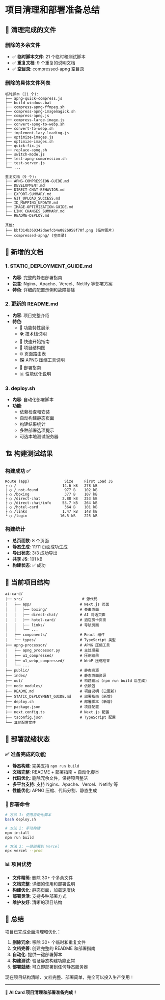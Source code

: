 # 项目清理和部署准备总结

## 🧹 清理完成的文件

### 删除的多余文件
- ✅ **临时脚本文件**: 21 个临时和测试脚本
- ✅ **重复文档**: 9 个重复的说明文档
- ✅ **空目录**: compressed-apng 空目录

### 删除的具体文件列表
```
临时脚本 (21 个):
├── apng-quick-compress.js
├── build-windows.bat
├── compress-apng-ffmpeg.sh
├── compress-apng-imagemagick.sh
├── compress-apng.js
├── compress-large-image.js
├── convert-apng-to-webp.sh
├── convert-to-webp.sh
├── implement-lazy-loading.js
├── optimize-images.js
├── optimize-images.sh
├── quick-fix.js
├── replace-apng.sh
├── switch-mode.js
├── test-apng-compression.sh
├── test-server.js
└── ...

重复文档 (9 个):
├── APNG-COMPRESSION-GUIDE.md
├── DEVELOPMENT.md
├── DIRECT-CHAT-BEHAVIOR.md
├── EXPORT-SUMMARY.md
├── GIT_UPLOAD_SUCCESS.md
├── ID_MAPPING_UPDATE.md
├── IMAGE-OPTIMIZATION-GUIDE.md
├── LINK_CHANGES_SUMMARY.md
└── README-DEPLOY.md

其他:
├── bbf314b360342daefcb4e082b958f70f.png (临时图片)
└── compressed-apng/ (空目录)
```

## 📝 新增的文档

### 1. STATIC_DEPLOYMENT_GUIDE.md
- **内容**: 完整的静态部署指南
- **包含**: Nginx、Apache、Vercel、Netlify 等部署方案
- **特色**: 详细的配置示例和故障排除

### 2. 更新的 README.md
- **内容**: 项目完整介绍
- **特色**: 
  - 🌟 功能特性展示
  - 🛠️ 技术栈说明
  - 🚀 快速开始指南
  - 📁 项目结构图
  - 🌐 页面路由表
  - 🖼️ APNG 压缩工具说明
  - 🚀 部署指南
  - 📊 性能优化说明

### 3. deploy.sh
- **内容**: 自动化部署脚本
- **功能**: 
  - 依赖检查和安装
  - 自动构建静态页面
  - 构建结果统计
  - 多种部署选项提示
  - 可选本地测试服务器

## 🏗️ 构建测试结果

### 构建成功 ✅
```
Route (app)                Size     First Load JS
┌ ○ /                     14.6 kB   278 kB
├ ○ /_not-found            977 B    102 kB
├ ○ /boxing                377 B    107 kB
├ ○ /direct-chat          2.88 kB   253 kB
├ ○ /direct-chat/info     53.7 kB   264 kB
├ ○ /hotel-card            364 B    101 kB
├ ○ /links                1.47 kB   148 kB
└ ○ /login               16.5 kB    225 kB
```

### 构建统计
- **总页面数**: 8 个页面
- **静态生成**: 11/11 页面成功生成
- **导出状态**: 3/3 成功导出
- **共享 JS**: 101 kB
- **构建状态**: ✅ 成功

## 📁 当前项目结构

```
ai-card/
├── src/                           # 源代码
│   ├── app/                      # Next.js 页面
│   │   ├── boxing/               # 拳击页面
│   │   ├── direct-chat/          # AI 对话页面
│   │   ├── hotel-card/           # 酒店房卡页面
│   │   ├── links/                # 导航页面
│   │   └── ...
│   ├── components/               # React 组件
│   └── types/                    # TypeScript 类型
├── apng-processor/               # APNG 压缩工具
│   ├── apng_processor.py         # 主处理器
│   ├── u1_compressed/            # 压缩结果
│   ├── u1_webp_compressed/       # WebP 压缩结果
│   └── ...
├── public/                       # 静态资源
├── index/                        # 静态页面资源
├── out/                          # 构建输出 (npm run build 后生成)
├── node_modules/                 # 依赖包
├── README.md                     # 项目说明 (已更新)
├── STATIC_DEPLOYMENT_GUIDE.md    # 部署指南 (新增)
├── deploy.sh                     # 部署脚本 (新增)
├── package.json                  # 项目配置
├── next.config.ts                # Next.js 配置
├── tsconfig.json                 # TypeScript 配置
└── 其他配置文件
```

## 🚀 部署就绪状态

### ✅ 准备完成的功能
- **静态构建**: 完美支持 `npm run build`
- **文档完整**: README + 部署指南 + 自动化脚本
- **代码优化**: 删除冗余文件，保持项目整洁
- **多平台支持**: 支持 Nginx、Apache、Vercel、Netlify 等
- **性能优化**: APNG 压缩、代码分割、静态生成

### 🎯 部署命令
```bash
# 方法 1: 使用自动化脚本
bash deploy.sh

# 方法 2: 手动构建
npm install
npm run build

# 方法 3: 一键部署到 Vercel
npx vercel --prod
```

### 📊 项目优势
- **文件精简**: 删除 30+ 个多余文件
- **文档完整**: 详细的使用和部署说明
- **构建优化**: 静态页面，加载速度快
- **部署灵活**: 支持多种部署方式
- **维护友好**: 清晰的项目结构

## 🎉 总结

项目已完成全面清理和优化：

1. **删除冗余**: 移除 30+ 个临时和重复文件
2. **文档完善**: 创建完整的 README 和部署指南
3. **自动化**: 提供一键部署脚本
4. **构建测试**: 验证静态构建功能正常
5. **部署就绪**: 可立即部署到任何静态服务器

现在项目结构清晰、文档完整、部署简单，完全可以投入生产使用！

---

🎊 **AI Card 项目清理和部署准备完成！**
